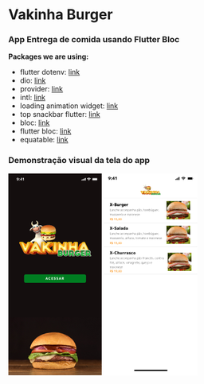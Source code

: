 # Vakinha Burger 
### App Entrega de comida usando Flutter Bloc 


**Packages we are using:**

- flutter dotenv: [link](https://pub.dev/packages/flutter_dotenv)
- dio: [link](https://pub.dev/packages/dio)
- provider: [link](https://pub.dev/packages/provider)
- intl: [link](https://pub.dev/packages/intl)
- loading animation widget: [link](https://pub.dev/packages/loading_animation_widget)
- top snackbar flutter: [link](https://pub.dev/packages/top_snackbar_flutter)
- bloc: [link](https://pub.dev/packages/bloc)
- flutter bloc: [link](https://pub.dev/packages/flutter_bloc)
- equatable: [link](https://pub.dev/packages/equatable)

### Demonstração visual da tela do app

![splash](prints/01.png)
![products](prints/02.png)
